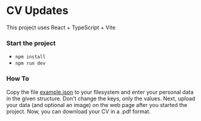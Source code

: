 # CV Updates

This project uses React + TypeScript + Vite

### Start the project

- `npm install`
- `npm run dev`

### How To

Copy the file [example.json](./src/model/example.json) to your filesystem and enter your personal data in the given structure. Don't change the keys, only the values.
Next, upload your data (and optional an image) on the web page after you started the project.
Now, you can download your CV in a .pdf format.